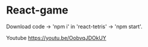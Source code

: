 # React-game
Download code -> 'npm i' in 'react-tetris' -> 'npm start'.

Youtube
https://youtu.be/OobvqJDOkUY
